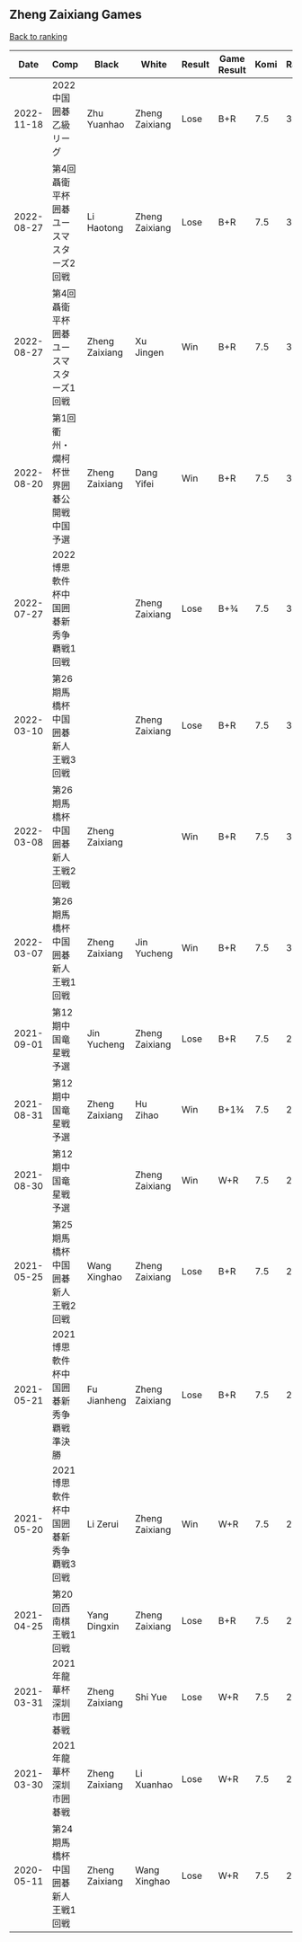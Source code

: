 ## Zheng Zaixiang Games

[Back to ranking](../../index.md)




| **Date** | **Comp** | **Black** | **White** | **Result** | **Game Result** | **Komi** | **Rating** | **Diff** | 
| --- | --- | --- | --- | --- | --- | --- | --- | --- |
| 2022-11-18 | 2022中国囲碁乙級リーグ | Zhu Yuanhao | Zheng Zaixiang | Lose | B+R | 7.5 | 3283 | 29 | 
| 2022-08-27 | 第4回聶衛平杯囲碁ユースマスターズ2回戦 | Li Haotong | Zheng Zaixiang | Lose | B+R | 7.5 | 3254 | 0 | 
| 2022-08-27 | 第4回聶衛平杯囲碁ユースマスターズ1回戦 | Zheng Zaixiang | Xu Jingen | Win | B+R | 7.5 | 3254 | -16 | 
| 2022-08-20 | 第1回衢州・爛柯杯世界囲碁公開戦中国予選 | Zheng Zaixiang | Dang Yifei | Win | B+R | 7.5 | 3270 | 134 | 
| 2022-07-27 | 2022博思軟件杯中国囲碁新秀争覇戦1回戦 |  | Zheng Zaixiang | Lose | B+¾ | 7.5 | 3136 | -116 | 
| 2022-03-10 | 第26期馬橋杯中国囲碁新人王戦3回戦 |  | Zheng Zaixiang | Lose | B+R | 7.5 | 3252 | -6 | 
| 2022-03-08 | 第26期馬橋杯中国囲碁新人王戦2回戦 | Zheng Zaixiang |  | Win | B+R | 7.5 | 3258 | 33 | 
| 2022-03-07 | 第26期馬橋杯中国囲碁新人王戦1回戦 | Zheng Zaixiang | Jin Yucheng | Win | B+R | 7.5 | 3225 | 308 | 
| 2021-09-01 | 第12期中国竜星戦予選 | Jin Yucheng | Zheng Zaixiang | Lose | B+R | 7.5 | 2917 | -5 | 
| 2021-08-31 | 第12期中国竜星戦予選 | Zheng Zaixiang | Hu Zihao | Win | B+1¾ | 7.5 | 2922 | 217 | 
| 2021-08-30 | 第12期中国竜星戦予選 |  | Zheng Zaixiang | Win | W+R | 7.5 | 2705 | 57 | 
| 2021-05-25 | 第25期馬橋杯中国囲碁新人王戦2回戦 | Wang Xinghao | Zheng Zaixiang | Lose | B+R | 7.5 | 2648 | -300 | 
| 2021-05-21 | 2021博思軟件杯中国囲碁新秀争覇戦準決勝 | Fu Jianheng | Zheng Zaixiang | Lose | B+R | 7.5 | 2948 | 3 | 
| 2021-05-20 | 2021博思軟件杯中国囲碁新秀争覇戦3回戦 | Li Zerui | Zheng Zaixiang | Win | W+R | 7.5 | 2945 | 308 | 
| 2021-04-25 | 第20回西南棋王戦1回戦 | Yang Dingxin | Zheng Zaixiang | Lose | B+R | 7.5 | 2637 | 0 | 
| 2021-03-31 | 2021年龍華杯深圳市囲碁戦 | Zheng Zaixiang | Shi Yue | Lose | W+R | 7.5 | 2637 | 0 | 
| 2021-03-30 | 2021年龍華杯深圳市囲碁戦 | Zheng Zaixiang | Li Xuanhao | Lose | W+R | 7.5 | 2637 | 0 | 
| 2020-05-11 | 第24期馬橋杯中国囲碁新人王戦1回戦 | Zheng Zaixiang | Wang Xinghao | Lose | W+R | 7.5 | 2637 | missing |




